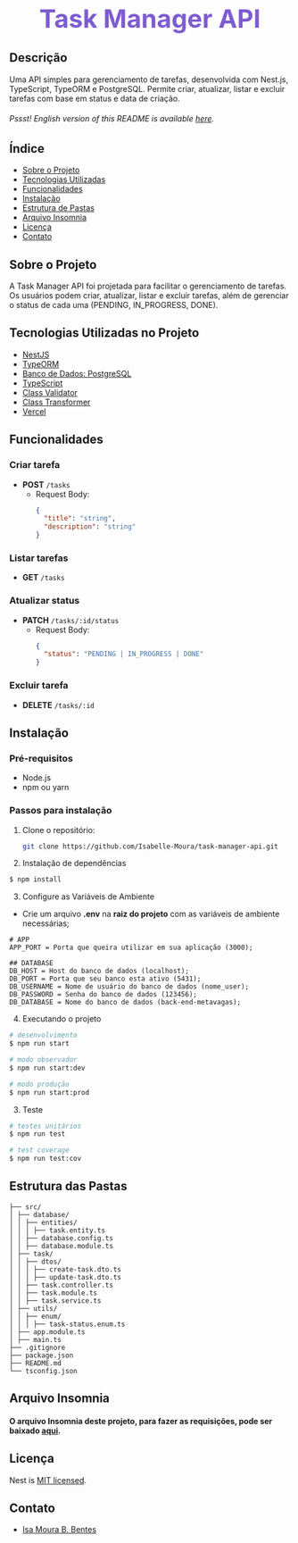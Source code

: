 <h1 align="center" style="color:#7f5cd1; font-size:45px;">Task Manager API</h1>

## Descrição

Uma API simples para gerenciamento de tarefas, desenvolvida com Nest.js, TypeScript, TypeORM e PostgreSQL. Permite criar, atualizar, listar e excluir tarefas com base em status e data de criação.

###### _Pssst! English version of this README is available [here](./EN_US.md)._

## Índice

- [Sobre o Projeto](#sobre-o-projeto)
- [Tecnologias Utilizadas](#tecnologias-utilizadas)
- [Funcionalidades](#funcionalidades)
- [Instalação](#instalação)
- [Estrutura de Pastas](#estrutura-de-pastas)
- [Arquivo Insomnia](#arquivo-insomnia)
- [Licença](#licença)
- [Contato](#contato)

## Sobre o Projeto

A Task Manager API foi projetada para facilitar o gerenciamento de tarefas. Os usuários podem criar, atualizar, listar e excluir tarefas, além de gerenciar o status de cada uma (PENDING, IN_PROGRESS, DONE).

## Tecnologias Utilizadas no Projeto

- [NestJS](https://nestjs.com/)
- [TypeORM](https://typeorm.io/)
- [Banco de Dados: PostgreSQL](https://www.postgresqltutorial.com/postgresql-getting-started/)
- [TypeScript](https://www.typescriptlang.org/)
- [Class Validator](https://github.com/typestack/class-validator)
- [Class Transformer](https://github.com/typestack/class-transformer)
- [Vercel](https://vercel.com/)

## Funcionalidades

### Criar tarefa

- **POST** `/tasks`
  - Request Body:
    ```json
    {
      "title": "string",
      "description": "string"
    }
    ```

### Listar tarefas

- **GET** `/tasks`

### Atualizar status

- **PATCH** `/tasks/:id/status`
  - Request Body:
    ```json
    {
      "status": "PENDING | IN_PROGRESS | DONE"
    }
    ```

### Excluir tarefa

- **DELETE** `/tasks/:id`

## Instalação

### Pré-requisitos

- Node.js
- npm ou yarn

### Passos para instalação

1. Clone o repositório:

   ```bash
   git clone https://github.com/Isabelle-Moura/task-manager-api.git
   ```

2. Instalação de dependências

```bash
$ npm install
```

3. Configure as Variáveis de Ambiente

- Crie um arquivo **.env** na **raiz do projeto** com as variáveis de ambiente necessárias;

```
# APP
APP_PORT = Porta que queira utilizar em sua aplicação (3000);

## DATABASE
DB_HOST = Host do banco de dados (localhost);
DB_PORT = Porta que seu banco esta ativo (5431);
DB_USERNAME = Nome de usuário do banco de dados (nome_user);
DB_PASSWORD = Senha do banco de dados (123456);
DB_DATABASE = Nome do banco de dados (back-end-metavagas);
```

4. Executando o projeto

```bash
# desenvolvimento
$ npm run start

# modo observador
$ npm run start:dev

# modo produção
$ npm run start:prod
```

3. Teste

```bash
# testes unitários
$ npm run test

# test coverage
$ npm run test:cov
```

## Estrutura das Pastas

```task-manager-api/
├── src/
│ ├── database/
│ │ ├── entities/
│ │ │ ├── task.entity.ts
│ │ ├── database.config.ts
│ │ ├── database.module.ts
│ ├── task/
│ │ ├── dtos/
│ │ │ ├── create-task.dto.ts
│ │ │ ├── update-task.dto.ts
│ │ ├── task.controller.ts
│ │ ├── task.module.ts
│ │ ├── task.service.ts
│ ├── utils/
│ │ ├── enum/
│ │ │ ├── task-status.enum.ts
│ ├── app.module.ts
│ ├── main.ts
├── .gitignore
├── package.json
├── README.md
└── tsconfig.json
```

## Arquivo Insomnia

#### O arquivo Insomnia deste projeto, para fazer as requisições, pode ser baixado [aqui]().

## Licença

Nest is [MIT licensed](LICENSE).

## Contato

- [Isa Moura B. Bentes](https://www.linkedin.com/in/isa-moura/)
